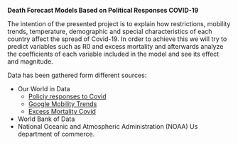 **Death Forecast Models Based on Political Responses COVID-19**

The intention of the presented project is to explain how restrictions, mobility trends, temperature, demographic and special characteristics of each country affect the spread of Covid-19. In order to achieve this we will try to predict variables such as R0 and excess mortality and afterwards analyze the coefficients of each variable included in the model and see its effect and magnitude.

Data has been gathered form different sources:

- Our World in Data
  - [Policiy responses to Covid](https://ourworldindata.org/policy-responses-covid)
  - [Google Mobility Trends](https://ourworldindata.org/covid-google-mobility-trends)
  - [Excess Mortality Covid](https://ourworldindata.org/excess-mortality-covid)
- World Bank of Data
- National Oceanic and Atmospheric Administration (NOAA) Us department of commerce.
